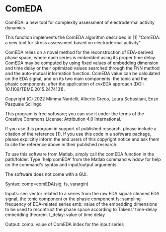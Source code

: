 # ComEDA
ComEDA: a new tool for complexity assessment of electrodermal activity dynamics

This function implements the ComEDA algorithm described in 
[1] "ComEDA: a new tool for stress assessment based on electrodermal activity"

ComEDA relies on a novel method for the reconstruction of EDA-derived phase space, where each series is embedded using its proper time delay.
ComEDA may be computed by using fixed values of embedding dimension and time delay or their optimized values searched through the FNN method and
the auto-mutual information function.
ComEDA value can be calculated on the EDA signal, and on its two main components: the tonic and the phasic components, after the application of 
cvxEDA approach (DOI: 10.1109/TBME.2015.2474131).


Copyright (C) 2022 Mimma Nardelli, Alberto Greco, Laura Sebastiani, Enzo Pasquale Scilingo

This program is free software; you can use it under the terms of the Creative Commons License: Attribution 4.0 International.

If you use this program in support of published research, please include a citation of the reference [1]. If you use this code in a software package, please explicitly inform the end users of this copyright notice and ask them to cite the reference above in their published research.

To use this software from Matlab, simply call the comEDA function in the path/folder. Type 'help comEDA' from the Matlab command window for help on the command's syntax and input/output arguments.

The software does not come with a GUI. 

Syntax:
comp=comEDA(sig, fs, varargin)

Inputs:
 ser: vector related to a series from the raw EDA signal: cleaned EDA
 signal, the tonic component or the phasic component
 fs: sampling frequency of EDA-related series
 emb: value of the embedding dimensions to be used to recontruct the phase
 space according to Takens' time-delay embedding theorem.
 t_delay: value of time delay 

Output:
 comp: value of ComEDA index for the input series 
